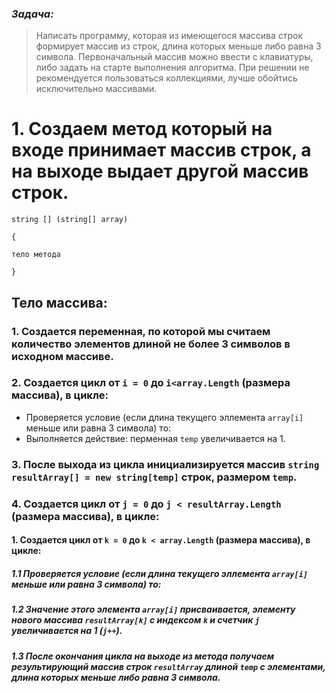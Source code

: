### ***Задача:***
> Написать программу, которая из имеющегося массива строк формирует массив из строк, длина которых меньше либо равна 3 символа. Первоначальный массив можно ввести с клавиатуры, либо задать на старте выполнения алгоритма. При решении не рекомендуется пользоваться коллекциями, лучше обойтись исключительно массивами.

# **1. Создаем метод который на входе принимает массив строк, а на выходе выдает другой массив строк.**

`string [] (string[] array)`

`{`

    тело метода
`}`

## Тело массива: ##

### 1. Создается переменная, по которой мы считаем количество элементов длиной не более 3 символов в исходном массиве.

### 2. Создается цикл от `i = 0` до `i<array.Length` (размера массива), в цикле:
*  Проверяется условие (если длина текущего эллемента `array[i]` меньше или равна 3 символа) то:
* Выполняется действие: перменная `temp` увеличивается на 1.

### 3. После выхода из цикла инициализируется массив `string resultArray[] = new string[temp]` строк, размером `temp`.

### 4. Создается цикл от `j = 0` до `j < resultArray.Length` (размера массива), в цикле:

#### 1. Создается цикл от `k = 0` до `k < array.Length` (размера массива), в цикле: ####

##### 1.1 Проверяется условие (если длина текущего эллемента `array[i]` меньше или равна 3 символа) то: #####

##### 1.2 Значение этого элемента `array[i]` присваивается, элементу нового массива `resultArray[k]` с индексом `k` и счетчик `j` увеличивается на 1 (`j++`).

##### 1.3 После окончания цикла на выходе из метода получаем результирующий массив строк `resultArray` длиной `temp` с элементами, длина которых меньше либо равна 3 символа. #####





